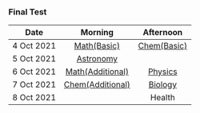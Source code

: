 ### Final Test
|Date|Morning|Afternoon|
|:-:|:-:|:-:|
|4 Oct 2021|[Math(Basic)][Math1]|[Chem(Basic)][Chem1]|
|5 Oct 2021|[Astronomy][Ast]||
|6 Oct 2021|[Math(Additional)][Math2]|[Physics][Phy]|
|7 Oct 2021|[Chem(Additional)][Chem2]|[Biology][Bio]|
|8 Oct 2021||Health|

[Math1]: https://meet.google.com/lookup/ctqza3zspv
[Math2]:https://us02web.zoom.us/j/6463824790?pwd=ZmRZcU1NT1RaRW12M24wRXRKM2c4UT09
[Ast]: https://meet.google.com/?hs=197&pli=1&authuser=0 
[Phy]: https://meet.google.com/ixf-snzt-jtx
[Chem1]: https://meet.google.com/ufk-mnsf-aej
[Chem2]: https://meet.google.com/lookup/fs2mb4nn6o
[Bio]: https://meet.google.com/lookup/dk4vbsauko

